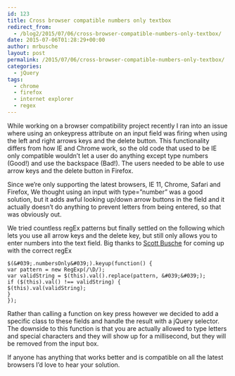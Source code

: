 ```yaml
---
id: 123
title: Cross browser compatible numbers only textbox
redirect_from:
  - /blog2/2015/07/06/cross-browser-compatible-numbers-only-textbox/
date: 2015-07-06T01:28:29+00:00
author: mrbusche
layout: post
permalink: /2015/07/06/cross-browser-compatible-numbers-only-textbox/
categories:
  - jQuery
tags:
  - chrome
  - firefox
  - internet explorer
  - regex
---
```


While working on a browser compatibility project recently I ran into an issue where using an onkeypress attribute on an input field was firing when using the left and right arrows keys and the delete button. This functionality differs from how IE and Chrome work, so the old code that used to be IE only compatible wouldn&#8217;t let a user do anything except type numbers (Good!) and use the backspace (Bad!). The users needed to be able to use arrow keys and the delete button in Firefox.

Since we&#8217;re only supporting the latest browsers, IE 11, Chrome, Safari and Firefox, We thought using an input with type=&#8221;number&#8221; was a good solution, but it adds awful looking up/down arrow buttons in the field and it actually doesn&#8217;t do anything to prevent letters from being entered, so that was obviously out.

We tried countless regEx patterns but finally settled on the following which lets you use all arrow keys and the delete key, but still only allows you to enter numbers into the text field. Big thanks to [Scott Busche](https://twitter.com/busches) for coming up with the correct regEx

    $(&#039;.numbersOnly&#039;).keyup(function() {
    var pattern = new RegExp(/\D/);
    var validString = $(this).val().replace(pattern, &#039;&#039;);
    if ($(this).val() !== validString) {
    $(this).val(validString);
    }
    });

Rather than calling a function on key press however we decided to add a specific class to these fields and handle the result with a jQuery selector. The downside to this function is that you are actually allowed to type letters and special characters and they will show up for a millisecond, but they will be removed from the input box.

If anyone has anything that works better and is compatible on all the latest browsers I&#8217;d love to hear your solution.
